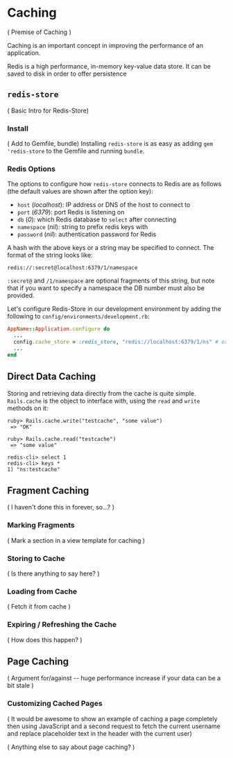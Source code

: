 # Caching

( Premise of Caching )

Caching is an important concept in improving the performance of an application.  

Redis is a high performance, in-memory key-value data store.  It can be saved to disk in order to offer persistence

## `redis-store`

( Basic Intro for Redis-Store)

### Install

( Add to Gemfile, bundle)
Installing `redis-store` is as easy as adding `gem 'redis-store` to the Gemfile and running `bundle`.

### Redis Options

The options to configure how `redis-store` connects to Redis are as follows (the default values are shown after the option key):

* `host` (*localhost*): IP address or DNS of the host to connect to
* `port` (*6379*): port Redis is listening on
* `db` (*0*): which Redis database to `select` after connecting
* `namespace` (*nil*): string to prefix redis keys with
* `password` (*nil*): authentication password for Redis

A hash with the above keys or a string may be specified to connect.  The format of the string looks like:

```text
redis://:secret@localhost:6379/1/namespace
```

`:secret@` and `/1/namespace` are optional fragments of this string, but note that if you want to specify a namespace the DB number must also be provided.

Let's configure Redis-Store in our development environment by adding the following to `config/environments/development.rb`:

```ruby
AppName::Application.configure do
  ...
  config.cache_store = :redis_store, "redis://localhost:6379/1/ns" # or specify a hash like { :db => 1, :namespace => 'ns' }
  ...
end
```

## Direct Data Caching

Storing and retrieving data directly from the cache is quite simple.  `Rails.cache` is the object to interface with, using the `read` and `write` methods on it:

```text
ruby> Rails.cache.write("testcache", "some value")
 => "OK"

ruby> Rails.cache.read("testcache")
 => "some value"

redis-cli> select 1
redis-cli> keys *
1) "ns:testcache"
```

## Fragment Caching

( I haven't done this in forever, so...? )

### Marking Fragments

( Mark a section in a view template for caching )

### Storing to Cache

( Is there anything to say here? )

### Loading from Cache

( Fetch it from cache )

### Expiring / Refreshing the Cache

( How does this happen? )

## Page Caching

( Argument for/against -- huge performance increase if your data can be a bit stale )

### Customizing Cached Pages

( It would be awesome to show an example of caching a page completely then using JavaScript and a second request to fetch the current username and replace placeholder text in the header with the current user)

( Anything else to say about page caching? )
